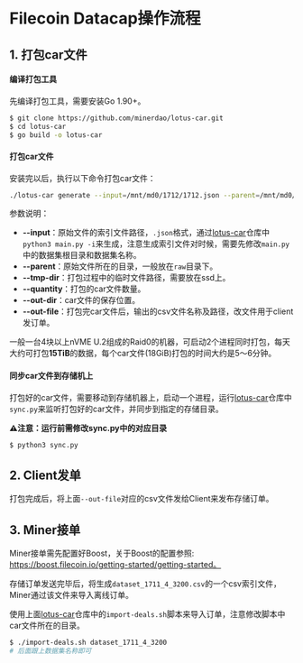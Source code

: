 # Filecoin Datacap操作流程

## 1. 打包car文件
#### 编译打包工具
先编译打包工具，需要安装Go 1.90+。
```sh
$ git clone https://github.com/minerdao/lotus-car.git
$ cd lotus-car
$ go build -o lotus-car
```

#### 打包car文件
安装完以后，执行以下命令打包car文件：
```sh
./lotus-car generate --input=/mnt/md0/1712/1712.json --parent=/mnt/md0/1712/raw --tmp-dir=/mnt/md0/tmp1 --quantity=320 --out-dir=/mnt/md0/car/dataset_1712_3_320  --out-file=/home/fil/csv/dataset_1712_3_320.csv
```
参数说明：
- **--input**：原始文件的索引文件路径，`.json`格式，通过[lotus-car](https://github.com/minerdao/lotus-car.git)仓库中`python3 main.py -i`来生成，注意生成索引文件对时候，需要先修改`main.py`中的数据集根目录和数据集名称。
- **--parent**：原始文件所在的目录，一般放在`raw`目录下。
- **--tmp-dir**：打包过程中的临时文件路径，需要放在ssd上。
- **--quantity**：打包的car文件数量。
- **--out-dir**：car文件的保存位置。
- **--out-file**：打包完car文件后，输出的csv文件名称及路径，改文件用于client发订单。

一般一台4块以上nVME U.2组成的Raid0的机器，可启动2个进程同时打包，每天大约可打包**15TiB**的数据，每个car文件(18GiB)打包的时间大约是5～6分钟。

#### 同步car文件到存储机上
打包好的car文件，需要移动到存储机器上，启动一个进程，运行[lotus-car](https://github.com/minerdao/lotus-car.git)仓库中`sync.py`来监听打包好的car文件，并同步到指定的存储目录。

**⚠️注意：运行前需修改sync.py中的对应目录**
```sh
$ python3 sync.py
```

## 2. Client发单
打包完成后，将上面`--out-file`对应的csv文件发给Client来发布存储订单。

## 3. Miner接单
Miner接单需先配置好Boost，关于Boost的配置参照: https://boost.filecoin.io/getting-started/getting-started。

存储订单发送完毕后，将生成`dataset_1711_4_3200.csv`的一个csv索引文件，Miner通过该文件来导入离线订单。

使用上面[lotus-car](https://github.com/minerdao/lotus-car.git)仓库中的`import-deals.sh`脚本来导入订单，注意修改脚本中car文件所在的目录。
```sh
$ ./import-deals.sh dataset_1711_4_3200
# 后面跟上数据集名称即可
```
